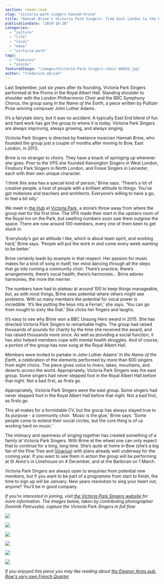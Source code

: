 ```yaml
---
section: roman-road
slug: "victoria-park-singers-hannah-brine"
title: "Hannah Brine's Victoria Park Singers: from East London to the Royal Albert Hall"
publicationDate: "2019-10-28"
categories: 
  - "culture"
  - "life"
  - "local"
  - "news"
  - "victoria-park"
tags: 
  - "features"
  - "voices"
featuredImage: "/images/Victoria-Park-Singers-choir-00026.jpg"
author: "frederick-obrien"
---
```


Last September, just six years after its founding, Victoria Park Singers performed at the Proms in the Royal Albert Hall. Standing shoulder to shoulder with the London Philharmonic Choir and the BBC Symphony Chorus, the group sang _In the Name of the Earth_, a piece written by Pulitzer Prize winning composer John Luther Adams.

It’s a fairytale story, but it was no accident. A typically East End blend of fun and hard work has got the group to where it is today. Victoria Park Singers are always improving, always growing, and always singing. 

Victoria Park Singers is directed by freelance musician Hannah Brine, who founded the group just a couple of months after moving to Bow, East London, in 2013.

Brine is no stranger to choirs. They have a knack of springing up wherever she goes. Prior to the VPS she founded Kensington Singers in West London, Finsbury Park Singers in North London, and Fosse Singers in Leicester, each with their own unique character.

‘I think this area has a special kind of person,’ Brine says. ‘There’s a lot of creative people, a host of people with a brilliant attitude to things. You’ve got midwives and teachers and architects. Everyone’s willing to have a go, to feel a bit silly.’

We meet in [the Hub](https://romanroadlondon.com/new-hub-cafe-opens-victoria-park/) at [Victoria Park](https://romanroadlondon.com/victoria-park-east-london-bow/), a stone’s throw away from where the group met for the first time. The VPS made their start in the upstairs room of the Royal Inn on the Park, but swelling numbers soon saw them outgrow the space. There are now around 100 members, every one of them keen to get stuck in. 

‘Everybody’s got an attitude I like, which is about team spirit, and working hard,’ Brine says. ‘People will put the work in and come every week wanting to be better.’

Brine certainly leads by example in that respect. Her passion for music makes for a kind of song in itself, her mind dancing through all the steps that go into running a community choir. There’s practice, there’s arrangements, there’s vocal health, there’s harmonies… Brine adores harmonies, the more the merrier.

The numbers have had to plateau at around 100 to keep things manageable, but, as with most things, Brine sees potential where others might see problems. With so many members the potential for vocal power is incredible. ‘It’s like putting the keys into a Ferrari,’ she says. ‘You can go from nought to sixty like that.’ She clicks her fingers and laughs. 

It’s easy to see why Brine won a BBC Unsung Hero award in 2015. She has directed Victoria Park Singers to remarkable highs. The group had raised thousands of pounds for charity by the time she received the award, and has raised thousands more since. As well as providing a social function, it has also helped members cope with mental health struggles. And of course, a portion of the group has now sung at the Royal Albert Hall.   

Members were invited to partake in John Luther Adams’ _In the Name of the Earth_, a celebration of the elements performed by more than 600 singers from eight choirs. The piece gives voice to rivers, lakes, mountains, and deserts across the world. Appropriately, Victoria Park Singers was the east group. Some singers had never stepped foot in the Royal Albert Hall before that night. Not a bad first, as firsts go. 

Appropriately, Victoria Park Singers were the east group. Some singers had never stepped foot in the Royal Albert Hall before that night. Not a bad first, as firsts go. 

This all makes for a formidable CV, but the group has always stayed true to its purpose - a community choir. ‘Music is the glue,’ Brine says. ‘Some people come to extend their social circles, but the core thing is of us working hard on music.’ 

The intimacy and openness of singing together has created something of a family at Victoria Park Singers. With Brine at the wheel one can only expect that to continue for a long, long time. She’s quite at home in Bow (she’s a big fan of the Pine Tree and [Vinarius](https://romanroadlondon.com/vinarius-bringing-italian-french-now-english-wines-roman-road/)) with plans already well underway for the coming year. If you want to see them in action the group will be performing at St Anne's in Limehouse on 4 December, and at the Barbican on 1 March. 

Victoria Park Singers are always open to enquiries from potential new members, but if you want to be part of a programme from start to finish, the time to sign up will be January. New years resolution to sing your heart out, anyone? You’ll be in good company.

_If you’re interested in joining, visit_ [_the Victoria Park Singers website_](https://victoriaparksingers.co.uk/) _for more information. The images below, taken by contributing photographer Dominik Pietruszka, capture the Victoria Park Singers in full flow_

![](/images/Victoria-Park-Singers-choir-00024-1024x683.jpg)

![](/images/Victoria-Park-Singers-choir-00022-1024x683.jpg)

![](/images/Victoria-Park-Singers-choir-00002-1024x683.jpg)

![](/images/Victoria-Park-Singers-choir-00003.jpg)

![](/images/Victoria-Park-Singers-choir-00007-1024x683.jpg)

![](/images/Victoria-Park-Singers-choir-00001-1024x683.jpg)

_If you enjoyed this piece you may like reading about [the Eleanor Arms pub, Bow's very own French Quarter](https://romanroadlondon.com/eleanor-arms-pub/)_
